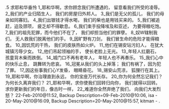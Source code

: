 .5 
求耶和华垂怜 
1_耶和华啊，求你顾念我们所遭遇的， 
留意看我们所受的凌辱。 
2_我们的产业归陌生人， 
我们的房屋归外邦人。 
3_我们是无父的孤儿， 
我们的母亲如同寡妇。 
4_我们出银钱才得水喝， 
我们的柴也是用钱买来的。 
5_我们被追赶，迫及颈项， 
疲乏却不得歇息。 
6_我们束手投降埃及和亚述， 
为要得粮吃饱。 
7_我们的祖先犯罪，而今他们不在了， 
我们却担当他们的罪孽。 
8_奴W辖制我们， 
无人救我们脱离他们的手。 
9_因旷野有刀剑， 
我们冒生命的危险才能得粮食。 
10_因饥荒的干热， 
我们的皮肤热如火炉。 
11_他们在锡安玷污妇人， 
在犹大城镇污辱少女。 
12_他们吊起领袖的手， 
使长老脸上无光。 
13_年轻人扛磨石， 
孩童背木柴而跌倒。 
14_城门口不再有老年人， 
年轻人也不再奏乐。 
15_我们心中的快乐止息， 
跳舞转为悲哀。 
16_冠冕从我们的头上掉落； 
我们有祸了，因为犯了罪。 
17_因这些事我们心Y发昏， 
眼睛昏花。 
18_锡安山荒凉， 
狐狸行在其上。 
19_耶和华啊，你治理直到永远， 
你的宝座万代长存。 
20_你为何全然忘记我们？ 
为何长久离弃我们？ 
21_耶和华啊，求你使我们回转归向你， 
我们就得以回转。 
求你更新我们的年日，像古时一样， 
22_难道你全然弃绝了我们， 
向我们大发烈怒？ 
22-Feb-2010@11:52, Backup Description=09-Feb-2010@10:06, isa - 
20-May-2010@16:09, Backup Description=20-May-2010@15:57, kitman - 
.